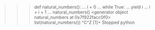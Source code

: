 >>> def natural_numbers():
...     i = 0
...     while True:
...             yield i
...             i = i + 1
... 
>>> natural_numbers()
<generator object natural_numbers at 0x7f922facc0f0>
>>> list(natural_numbers())
^C^Z
[1]+  Stopped                 python
